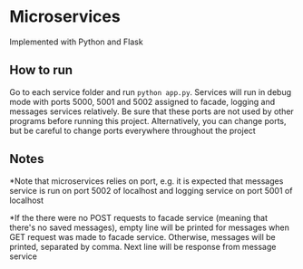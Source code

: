 # Microservices
Implemented with Python and Flask

## How to run
Go to each service folder and run `python app.py`. Services will run in debug mode with ports 5000, 5001 and 5002 assigned to facade, logging and messages services relatively. Be sure that these ports are not used by other programs before running this project. Alternatively, you can change ports, but be careful to change ports everywhere throughout the project

## Notes
*Note that microservices relies on port, e.g. it is expected that messages service is run on port 5002 of localhost and logging service on port 5001 of localhost

*If the there were no POST requests to facade service (meaning that there's no saved messages), empty line will be printed for messages when GET request was made to facade service. Otherwise, messages will be printed, separated by comma. Next line will be response from message service
